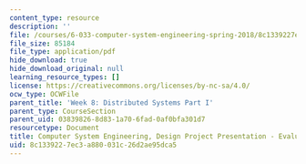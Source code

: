 ```yaml
---
content_type: resource
description: ''
file: /courses/6-033-computer-system-engineering-spring-2018/8c1339227ec3a880031c26d2ae95dca5_MIT6_033S18dp_eval.pdf
file_size: 85184
file_type: application/pdf
hide_download: true
hide_download_original: null
learning_resource_types: []
license: https://creativecommons.org/licenses/by-nc-sa/4.0/
ocw_type: OCWFile
parent_title: 'Week 8: Distributed Systems Part I'
parent_type: CourseSection
parent_uid: 03839826-8d83-1a70-6fad-0af0bfa301d7
resourcetype: Document
title: Computer System Engineering, Design Project Presentation - Evaluation tips
uid: 8c133922-7ec3-a880-031c-26d2ae95dca5
---
```

